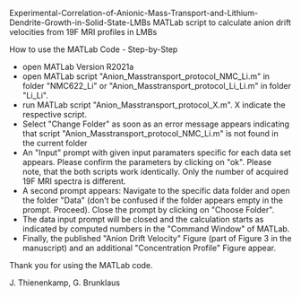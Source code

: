 Experimental-Correlation-of-Anionic-Mass-Transport-and-Lithium-Dendrite-Growth-in-Solid-State-LMBs
MATLab script to calculate anion drift velocities from 19F MRI profiles in LMBs

How to use the MATLab Code - Step-by-Step

- open MATLab Version R2021a
- open MATLab script "Anion_Masstransport_protocol_NMC_Li.m" in folder "NMC622_Li" or "Anion_Masstransport_protocol_Li_Li.m" in folder "Li_Li".
- run MATLab script "Anion_Masstransport_protocol_X.m". X indicate the respective script.
- Select "Change Folder" as soon as an error message appears indicating that script "Anion_Masstransport_protocol_NMC_Li.m" is not found in the current folder
- An "Input" prompt with given input paramaters specific for each data set appears. Please confirm the parameters by clicking on "ok". Please note, that the both scripts work identically. Only the number of acquired 19F MRI spectra is different.
- A second prompt appears: Navigate to the specific data folder and open the folder "Data" (don't be confused if the folder appears empty in the prompt. Proceed). Close the prompt by clicking on "Choose Folder".
- The data input prompt will be closed and the calculation starts as indicated by computed numbers in the "Command Window" of MATLab.
- Finally, the published "Anion Drift Velocity" Figure (part of Figure 3 in the manuscript) and an additional "Concentration Profile" Figure appear.

Thank you for using the MATLab code.

J. Thienenkamp, G. Brunklaus

